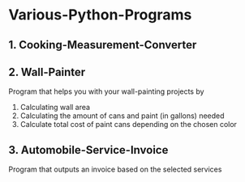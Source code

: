 # Various-Python-Programs

## 1. Cooking-Measurement-Converter

## 2. Wall-Painter
Program that helps you with your wall-painting projects by
1. Calculating wall area
2. Calculating the amount of cans and paint (in gallons) needed
3. Calculate total cost of paint cans depending on the chosen color

## 3. Automobile-Service-Invoice
Program that outputs an invoice based on the selected services
